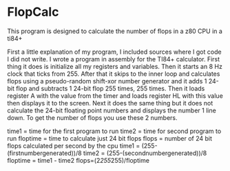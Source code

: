 # FlopCalc
This program is designed to calculate the number of flops in a z80 CPU in a ti84+

First a little explanation of my program, I included sources where I got code I did not write. I wrote a program in assembly for the TI84+ calculator. First thing it does is initialize all my registers and variables. Then it starts an 8 Hz clock that ticks from 255. After that it skips to the inner loop and calculates flops using a pseudo-random shift-xor number generator and it adds 1 24-bit flop and subtracts 1 24-bit flop 255 times, 255 times. Then it loads register A with the value from the timer and loads register HL with this value then displays it to the screen. Next it does the same thing but it does not calculate the 24-bit floating point numbers and displays the number 1 line down. To get the number of flops you use these 2 numbers.

time1 = time for the first program to run
time2 = time for second program to run
floptime = time to calculate just 24 bit flops
flops = number of 24 bit flops calculated per second by the cpu
time1 = (255-(firstnumbergenerated))/8
time2 = (255-(secondnumbergenerated))/8
floptime = time1 - time2
flops=(2*255*255)/floptime
